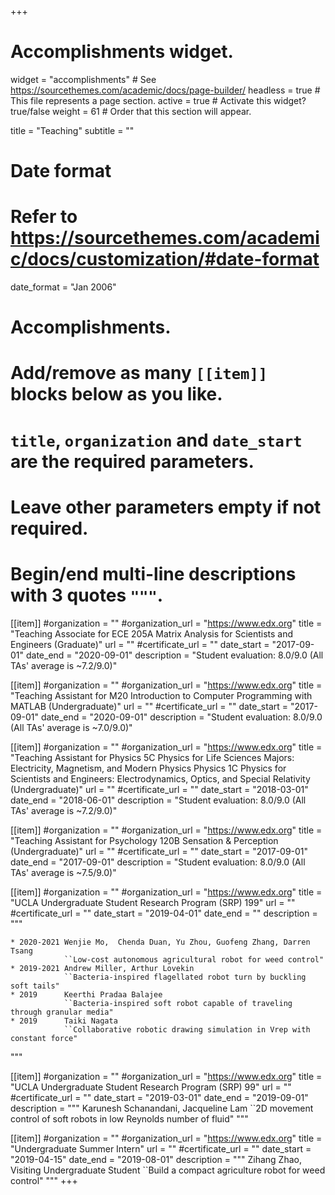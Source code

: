 +++
# Accomplishments widget.
widget = "accomplishments"  # See https://sourcethemes.com/academic/docs/page-builder/
headless = true  # This file represents a page section.
active = true  # Activate this widget? true/false
weight = 61  # Order that this section will appear.

title = "Teaching"
subtitle = ""

# Date format
#   Refer to https://sourcethemes.com/academic/docs/customization/#date-format
date_format = "Jan 2006"

# Accomplishments.
#   Add/remove as many `[[item]]` blocks below as you like.
#   `title`, `organization` and `date_start` are the required parameters.
#   Leave other parameters empty if not required.
#   Begin/end multi-line descriptions with 3 quotes `"""`.


[[item]]
  #organization = ""
  #organization_url = "https://www.edx.org"
  title = "Teaching Associate for ECE 205A Matrix Analysis for Scientists and Engineers (Graduate)"
  url = ""
  #certificate_url = ""
  date_start = "2017-09-01"
  date_end = "2020-09-01"
  description = "Student evaluation: 8.0/9.0 (All TAs' average is ~7.2/9.0)"  

[[item]]
  #organization = ""
  #organization_url = "https://www.edx.org"
  title = "Teaching Assistant for M20 Introduction to Computer Programming with MATLAB (Undergraduate)"
  url = ""
  #certificate_url = ""
  date_start = "2017-09-01"
  date_end = "2020-09-01"
  description = "Student evaluation: 8.0/9.0 (All TAs' average is ~7.0/9.0)" 

[[item]]
  #organization = ""
  #organization_url = "https://www.edx.org"
  title = "Teaching Assistant for Physics 5C Physics for Life Sciences Majors: Electricity, Magnetism, and Modern Physics Physics 1C Physics for Scientists and Engineers: Electrodynamics, Optics, and Special Relativity (Undergraduate)"
  url = ""
  #certificate_url = ""
  date_start = "2018-03-01"
  date_end = "2018-06-01"
  description = "Student evaluation: 8.0/9.0 (All TAs' average is ~7.2/9.0)" 

  [[item]]
  #organization = ""
  #organization_url = "https://www.edx.org"
  title = "Teaching Assistant for Psychology 120B Sensation & Perception (Undergraduate)"
  url = ""
  #certificate_url = ""
  date_start = "2017-09-01"
  date_end = "2017-09-01"
  description = "Student evaluation: 8.0/9.0 (All TAs' average is ~7.5/9.0)" 

  [[item]]
  #organization = ""
  #organization_url = "https://www.edx.org"
  title = "UCLA Undergraduate Student Research Program (SRP) 199"
  url = ""
  #certificate_url = ""
  date_start = "2019-04-01"
  date_end = ""
  description = """

    * 2020-2021 Wenjie Mo,  Chenda Duan, Yu Zhou, Guofeng Zhang, Darren Tsang
                ``Low-cost autonomous agricultural robot for weed control"
    * 2019-2021 Andrew Miller, Arthur Lovekin
                ``Bacteria-inspired flagellated robot turn by buckling  soft tails"
    * 2019      Keerthi Pradaa Balajee
                ``Bacteria-inspired soft robot capable of traveling through granular media"
    * 2019      Taiki Nagata
                ``Collaborative robotic drawing simulation in Vrep with constant force"
  """ 

  [[item]]
  #organization = ""
  #organization_url = "https://www.edx.org"
  title = "UCLA Undergraduate Student Research Program (SRP) 99"
  url = ""
  #certificate_url = ""
  date_start = "2019-03-01"
  date_end = "2019-09-01"
  description = """
    Karunesh Schanandani, Jacqueline Lam
    ``2D movement control of soft robots in low Reynolds number of fluid"
  """

  [[item]]
  #organization = ""
  #organization_url = "https://www.edx.org"
  title = "Undergraduate Summer Intern"
  url = ""
  #certificate_url = ""
  date_start = "2019-04-15"
  date_end = "2019-08-01"
  description = """
    Zihang Zhao, Visiting Undergraduate Student
    ``Build a compact agriculture robot for weed control"
  """
+++
